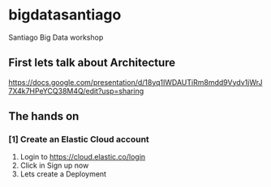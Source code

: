 # bigdatasantiago
Santiago Big Data workshop

## First lets talk about Architecture

https://docs.google.com/presentation/d/18yq1IWDAUTiRm8mdd9Vydv1jWrJ7X4k7HPeYCQ38M4Q/edit?usp=sharing

## The hands on

### [1] Create an Elastic Cloud account

1. Login to https://cloud.elastic.co/login
2. Click in Sign up now
3. Lets create a Deployment

